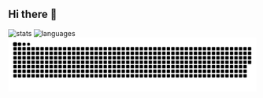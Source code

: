 ## Hi there 👋

<div>
  <img src="https://github-readme-stats.vercel.app/api?username=ranjanydv&show_icons=true&theme=graywhite&show=reviews,prs_merged,prs_merged_percentage&hide=stars,issues&hide_rank=true" alt="stats"/>
  <img src="https://github-readme-stats.vercel.app/api/top-langs/?username=ranjanydv&theme=graywhite&layout=donut&hide=css,html,dart,kotlin" alt="languages"/>
</div>

<picture>
    <source media="(prefers-color-scheme: dark)"
            srcSet="https://raw.githubusercontent.com/ranjanydv/ranjanydv/output/github-snake-dark.svg" />
    <source media="(prefers-color-scheme: light)"
            srcSet="https://raw.githubusercontent.com/ranjanydv/ranjanydv/output/github-snake.svg" />
    <img alt="github-snake" src="https://raw.githubusercontent.com/ranjanydv/ranjanydv/output/github-snake.svg" />
</picture>



<!--
**ranjanydv/ranjanydv** is a ✨ _special_ ✨ repository because its `README.md` (this file) appears on your GitHub profile.

Here are some ideas to get you started:

- 🔭 I’m currently working on ...
- 🌱 I’m currently learning ...
- 👯 I’m looking to collaborate on ...
- 🤔 I’m looking for help with ...
- 💬 Ask me about ...
- 📫 How to reach me: ...
- 😄 Pronouns: ...
- ⚡ Fun fact: ...
-->
